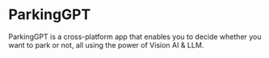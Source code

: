 # ParkingGPT
ParkingGPT is a cross-platform app that enables you to decide whether you want to park or not, all using the power of Vision AI & LLM.
